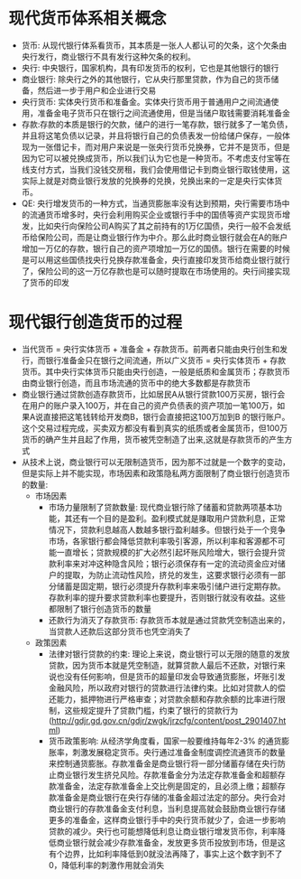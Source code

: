 # 现代货币体系相关概念
+ 货币: 从现代银行体系看货币，其本质是一张人人都认可的欠条，这个欠条由央行发行，商业银行不具有发行这种欠条的权利。 
+ 央行: 中央银行，国家机构，具有印发货币的权利，它也是其他银行的银行
+ 商业银行: 除央行之外的其他银行，它从央行那里贷款，作为自己的货币储备，然后进一步于用户和企业进行交易
+ 央行货币: 实体央行货币和准备金。实体央行货币用于普通用户之间流通使用，准备金电子货币只在银行之间流通使用，但是当储户取钱需要消耗准备金
+ 存款:存款的本质是银行的欠款，储户的进行一笔存款，银行就多了一笔负债，并且将这笔负债以记录，并且将银行自己的负债表发一份给储户保存，一般体现为一张借记卡，而对用户来说是一张央行货币兑换券，它并不是货币，但是因为它可以被兑换成货币，所以我们认为它也是一种货币。不考虑支付宝等在线支付方式，当我们没钱交房租，我们会使用借记卡到商业银行取钱使用，这实际上就是对商业银行发放的兑换券的兑换，兑换出来的一定是央行实体货币。
+ QE: 央行增发货币的一种方式，当通货膨胀率没有达到预期，央行需要市场中的流通货币增多时，央行会利用购买企业或银行手中的国债等资产实现货币增发，比如央行向保险公司A购买了其之前持有的1万亿国债，央行一般不会发纸币给保险公司，而是让商业银行作为中介。那么此时商业银行就会在A的账户增加一万亿的存款，银行自己的资产项增加一万亿的国债。银行在需要的时候是可以用这些国债找央行兑换存款准备金，央行直接印发货币给商业银行就行了，保险公司的这一万亿存款也是可以随时提取在市场使用的。央行间接实现了货币的印发

# 现代银行创造货币的过程
+ 当代货币 = 央行实体货币 + 准备金 + 存款货币。前两者只能由央行创生和发行，而银行准备金只在银行之间流通，所以广义货币 = 央行实体货币 + 存款货币。其中央行实体货币只能由央行创造，一般是纸质和金属货币；存款货币由商业银行创造，而且市场流通的货币中的绝大多数都是存款货币
+ 商业银行通过贷款创造存款货币，比如居民A从银行贷款100万买房，银行会在用户的账户录入100万，并在自己的资产负债表的资产项加一笔100万，如果A说直接把这笔钱转给开发商B，银行会直接把这100万加到B
的银行账户。这个交易过程完成，买卖双方都没有看到真实的纸质或者金属货币，但100万货币的确产生并且起了作用，货币被凭空制造了出来,这就是存款货币的产生方式
+ 从技术上说，商业银行可以无限制造货币，因为那不过就是一个数字的变动，但是实际上并不能实现，市场因素和政策隐私两方面限制了商业银行创造货币的数量:
    - 市场因素
        - 市场力量限制了贷款数量: 现代商业银行除了储蓄和贷款两项基本功能，其还有一个目的是盈利。盈利模式就是赚取用户贷款利息，正常情况下，贷款利息越高人数越多银行盈利越多。但银行处于一个竞争市场，各家银行都会降低贷款利率吸引客源，所以利率和客源都不可能一直增长；贷款规模的扩大必然引起坏账风险增大，银行会提升贷款利率来对冲这种隐含风险；银行必须保存有一定的流动资金应对储户的提取，为防止流动性风险，挤兑的发生，这要求银行必须有一部分储蓄是固定期，银行必须提升存款利率来吸引储户进行定期存款。存款利率的提升要求贷款利率也要提升，否则银行就没有收益。这些都限制了银行创造货币的数量
        - 还款行为消灭了存款货币: 存款货币本就是通过贷款凭空制造出来的，当贷款人还款后这部分货币也凭空消失了
    - 政策因素
        - 法律对银行贷款的约束: 理论上来说，商业银行可以无限的随意的发放贷款，因为货币本就是凭空制造，就算贷款人最后不还款，对银行来说也没有任何影响，但是货币的超量印发会导致通货膨胀，坏账引发金融风险，所以政府对银行的贷款进行法律约束。比如对贷款人的偿还能力，抵押物进行严格审查；对贷款余额和存款余额的比率进行限制，这些规定提升了贷款门槛，约束了银行的贷款行为(http://gdjr.gd.gov.cn/gdjr/zwgk/jrzcfg/content/post_2901407.html)
        - 货币政策影响: 从经济学角度看，国家一般要维持每年2-3% 的通货膨胀率，刺激发展稳定货币。央行通过准备金制度调控流通货币的数量来控制通货膨胀。存款准备金是商业银行将一部分储蓄存储在央行防止商业银行发生挤兑风险。存款准备金分为法定存款准备金和超额存款准备金，法定存款准备金上交比例是固定的，且必须上缴；超额存款准备金是商业银行在央行存储的准备金超过法定的部分。央行会对商业银行的存款准备金支付利息，当利息提高就会鼓励商业银行存储更多的准备金，这样商业银行手中的央行货币就少了，会进一步影响贷款的减少。央行也可能想降低利息让商业银行增发货币你，利率降低商业银行就会减少存款准备金，发放更多货币投放到市场，但是这有个边界，比如利率降低到0就没法再降了，事实上这个数字到不了0，降低利率的刺激作用就会消失